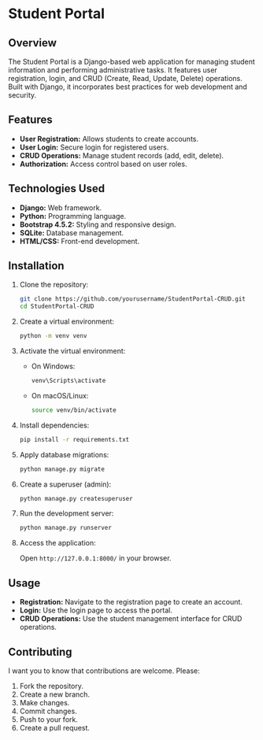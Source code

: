 # Student Portal

## Overview

The Student Portal is a Django-based web application for managing student information and performing administrative tasks. It features user registration, login, and CRUD (Create, Read, Update, Delete) operations. Built with Django, it incorporates best practices for web development and security.

## Features

- **User Registration:** Allows students to create accounts.
- **User Login:** Secure login for registered users.
- **CRUD Operations:** Manage student records (add, edit, delete).
- **Authorization:** Access control based on user roles.

## Technologies Used

- **Django:** Web framework.
- **Python:** Programming language.
- **Bootstrap 4.5.2:** Styling and responsive design.
- **SQLite:** Database management.
- **HTML/CSS:** Front-end development.

## Installation

1. Clone the repository:
    ```bash
    git clone https://github.com/yourusername/StudentPortal-CRUD.git
    cd StudentPortal-CRUD
    ```

2. Create a virtual environment:
    ```bash
    python -m venv venv
    ```

3. Activate the virtual environment:

    - On Windows:
        ```bash
        venv\Scripts\activate
        ```

    - On macOS/Linux:
        ```bash
        source venv/bin/activate
        ```

4. Install dependencies:
    ```bash
    pip install -r requirements.txt
    ```

5. Apply database migrations:
    ```bash
    python manage.py migrate
    ```

6. Create a superuser (admin):
    ```bash
    python manage.py createsuperuser
    ```

7. Run the development server:
    ```bash
    python manage.py runserver
    ```

8. Access the application:

    Open `http://127.0.0.1:8000/` in your browser.

## Usage

- **Registration:** Navigate to the registration page to create an account.
- **Login:** Use the login page to access the portal.
- **CRUD Operations:** Use the student management interface for CRUD operations.

## Contributing

I want you to know that contributions are welcome. Please:

1. Fork the repository.
2. Create a new branch.
3. Make changes.
4. Commit changes.
5. Push to your fork.
6. Create a pull request.

<br/><br/><br/><br/><br/><br/><br/><br/><br/><br/><br/><br/>
